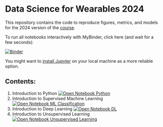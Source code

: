 # Data Science for Wearables 2024

This repository contains the code to reproduce figures, metrics, and models for the 2024 version of the [course]([https://hpi.de/digital-health-cluster/teaching/winter-term-2023-24/data-management-for-digital-health.html](https://hpi.de/studium/im-studium/lehrveranstaltungen/digital-health-ma/lehrveranstaltung/wise-23-24-3862-fundamentals-of-programming-for-digital-health.html)).

To run all notebooks interactively with MyBinder, click here (and wait for a few seconds):

[![Binder](https://mybinder.org/badge_logo.svg)](https://mybinder.org/v2/gh/HPI-CH/DS4W-2024/main)

You might want to [install Jupyter](https://jupyter.org/) on your local machine as a more reliable option.

## Contents:

1. Introduction to Python [![Open Notebook Python](https://colab.research.google.com/assets/colab-badge.svg)](https://colab.research.google.com/github/HPI-CH/DS4W-2024/blob/main/01_Intro_Python.ipynb)
2. Introduction to Supervised Machine Learning [![Open Notebook ML Classification](https://colab.research.google.com/assets/colab-badge.svg)](https://colab.research.google.com/github/HPI-CH/DS4W-2024/blob/main/02_Intro_Machine_Learning.ipynb)
3. Introduction to Deep Learning [![Open Notebook DL](https://colab.research.google.com/assets/colab-badge.svg)](https://colab.research.google.com/github/HPI-CH/DS4W-2024/blob/main/03_Intro_DL_Tensorflow.ipynb)
4. Introduction to Unsupervised Learning [![Open Notebook Unsupervised Learning](https://colab.research.google.com/assets/colab-badge.svg)](https://colab.research.google.com/github/HPI-CH/DS4W-2024/blob/main/04_Intro_Unsupervised_Learning.ipynb)